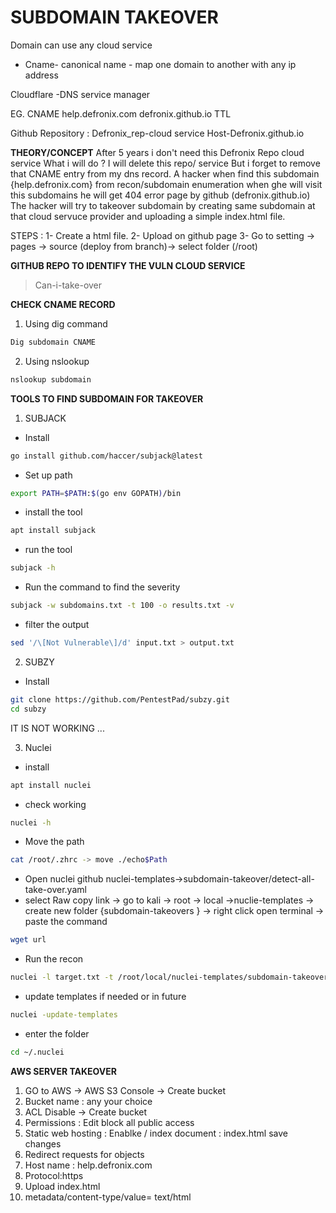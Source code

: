 # SUBDOMAIN TAKEOVER

Domain can use any cloud service 

- Cname- canonical name - map one domain to another with any ip address 

Cloudflare -DNS service manager

EG.
CNAME 
help.defronix.com  defronix.github.io TTL

Github Repository : Defronix_rep-cloud service Host-Defronix.github.io

**THEORY/CONCEPT**
After 5 years i don't need this Defronix Repo cloud service What i will do ? I will delete this repo/ service 
But i forget to remove that CNAME entry from my dns record.
A hacker when find  this subdomain {help.defronix.com} from recon/subdomain enumeration when ghe will visit this subdomains he will get 404 error page by github (defronix.github.io)
The hacker will try to takeover subdomain by creating same subdomain at that cloud servuce provider and uploading a simple index.html file.

STEPS :
1- Create a html file.
2- Upload on github page
3- Go to setting -> pages -> source (deploy from branch)-> select folder (/root)

**GITHUB REPO TO IDENTIFY THE VULN CLOUD SERVICE**

> Can-i-take-over

**CHECK CNAME RECORD**
1. Using dig command
```bash
Dig subdomain CNAME
```
2. Using nslookup
```bash
nslookup subdomain
```

**TOOLS TO FIND SUBDOMAIN FOR TAKEOVER**

1. SUBJACK
- Install 
```bash
go install github.com/haccer/subjack@latest
```
- Set up path 
```bash
export PATH=$PATH:$(go env GOPATH)/bin
```
- install the tool
```bash
apt install subjack
```
- run the tool
```bash
subjack -h
```
- Run the command to find the severity 
```bash
subjack -w subdomains.txt -t 100 -o results.txt -v 
```
- filter the output 
```bash
sed '/\[Not Vulnerable\]/d' input.txt > output.txt
```

2. SUBZY 
- Install
```bash
git clone https://github.com/PentestPad/subzy.git
cd subzy
```
IT IS NOT WORKING ...

3. Nuclei 
- install
```bash
apt install nuclei
```
- check working 
```bash
nuclei -h
```
- Move the path 
```bash
cat /root/.zhrc -> move ./echo$Path
```
- Open nuclei github 
nuclei-templates->subdomain-takeover/detect-all-take-over.yaml
- select Raw copy link -> go to kali -> root -> local ->nuclie-templates -> create new folder {subdomain-takeovers } -> right click open terminal -> paste the command
```bash
wget url
```
- Run the recon
```bash
nuclei -l target.txt -t /root/local/nuclei-templates/subdomain-takeover -v
```
- update templates if needed or in future
```bash
nuclei -update-templates
```
- enter the folder
```bash
cd ~/.nuclei
```


**AWS SERVER TAKEOVER**
1. GO to AWS -> AWS S3 Console -> Create bucket 
2. Bucket name : any your choice 
3. ACL Disable -> Create bucket 
4. Permissions : Edit block all public access
5. Static web hosting : Enablke / index document : index.html 
save changes 
6. Redirect requests for objects 
7. Host name : help.defronix.com
8. Protocol:https
9. Upload index.html 
10. metadata/content-type/value= text/html


